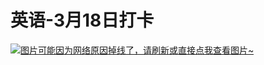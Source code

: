 # 英语-3月18日打卡

[![图片可能因为网络原因掉线了，请刷新或直接点我查看图片~](https://cdn.jsdelivr.net/gh/ylsislove/image-home/test/20210319185203.jpg)](https://cdn.jsdelivr.net/gh/ylsislove/image-home/test/20210319185203.jpg)
